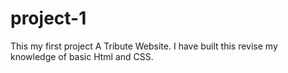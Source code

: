 # project-1
This my first project A Tribute Website.
I have built this revise my knowledge of basic Html and CSS. 
